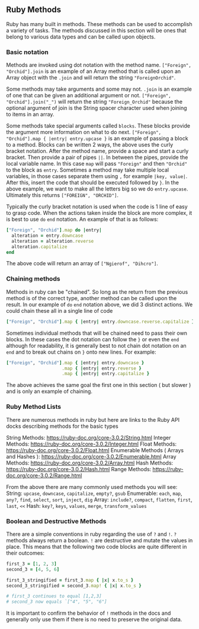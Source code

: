 ## Ruby Methods
Ruby has many built in methods. These methods can be used to accomplish a variety of tasks. The methods discussed in this section will be ones that belong to various data types and can be called upon objects.

### Basic notation
Methods are invoked using dot notation with the method name. `["Foreign", "Orchid"].join` is an example of an Array method that is called upon an Array object with the `.join` and will return the string `"ForeignOrchid"`.

Some methods may take arguments and some may not. `.join` is an example of one that can be given an additional argument or not. `["Foreign", "Orchid"].join("_")` will return the string `"Foreign_Orchid"` because the optional argument of join is the String spacer character used when joining to items in an array.

Some methods take special arguments called `blocks`. These blocks provide the argument more information on what to do next. `["Foreign", "Orchid"].map { |entry| entry.upcase }` is an example of passing a block to a method. Blocks can be written 2 ways, the above uses the curly bracket notation. After the method name, provide a space and start a curly bracket. Then provide a pair of pipes `||`. In between the pipes, provide the local variable name. In this case `map` will pass `"Foreign"` and then `"Orchid"` to the block as `entry`. Sometimes a method may take multiple local variables, in those cases separate them using `,` for example `|key, value|`. After this, insert the code that should be executed followed by `}`. In the above example, we want to make all the letters big so we do `entry.upcase`. Ultimately this returns `["FOREIGN", "ORCHID"]`.

Typically the curly bracket notation is used when the code is 1 line of easy to grasp code. When the actions taken inside the block are more complex, it is best to use `do` `end` notation. An example of that is as follows:
```ruby
["Foreign", "Orchid"].map do |entry|
  alteration = entry.downcase
  alteration = alteration.reverse
  alteration.capitalize
end
```

The above code will return an array of `["Ngierof", "Dihcro"]`.

### Chaining methods
Methods in ruby can be "chained". So long as the return from the previous method is of the correct type, another method can be called upon the result. In our example of `do` `end` notation above, we did 3 distinct actions. We could chain these all in a single line of code
```ruby
["Foreign", "Orchid"].map { |entry| entry.downcase.reverse.capitalize }
```

Sometimes individual methods that will be chained need to pass their own blocks. In these cases the dot notation can follow the `}` or even the `end` although for readability, it is generally best to not chain dot notation on an `end` and to break out chains on `}` onto new lines. For example:
```ruby
["Foreign", "Orchid"].map { |entry| entry.downcase }
                     .map { |entry| entry.reverse }
                     .map { |entry| entry.capitalize }
```

The above achieves the same goal the first one in this section ( but slower ) and is only an example of chaining.

### Ruby Method Lists
There are numerous methods in ruby but here are links to the Ruby API docks describing methods for the basic types

String Methods: https://ruby-doc.org/core-3.0.2/String.html
Integer Methods: https://ruby-doc.org/core-3.0.2/Integer.html
Float Methods: https://ruby-doc.org/core-3.0.2/Float.html
Enumerable Methods ( Arrays and Hashes ): https://ruby-doc.org/core-3.0.2/Enumerable.html
Array Methods: https://ruby-doc.org/core-3.0.2/Array.html
Hash Methods: https://ruby-doc.org/core-3.0.2/Hash.html
Range Methods: https://ruby-doc.org/core-3.0.2/Range.html

From the above there are many commonly used methods you will see:
String: `upcase`, `downcase`, `capitalize`, `empty?`, `gsub`
Enumerable: `each`, `map`, `any?`, `find`, `select`, `sort`, `inject`, `dig`
Array: `include?`, `compact`, `flatten`, `first`, `last`, `<<`
Hash: `key?`, `keys`, `values`, `merge`, `transform_values`

### Boolean and Destructive Methods
There are a simple conventions in ruby regarding the use of `?` and `!`. `?` methods always return a boolean. `!` are destructive and mutate the values in place. This means that the following two code blocks are quite different in their outcomes:

```ruby
first_3 = [1, 2, 3]
second_3 = [4, 5, 6]

first_3_stringified = first_3.map { |x| x.to_s }
second_3_stringified = second_3.map! { |x| x.to_s }

# first_3 continues to equal [1,2,3]
# second_3 now equals `["4", "5", "6"]
```

It is important to confirm the behavior of `!` methods in the docs and generally only use them if there is no need to preserve the original data.
